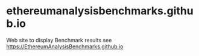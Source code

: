 # ethereumanalysisbenchmarks.github.io
Web site to display Benchmark results see https://EthereumAnalysisBenchmarks.github.io
